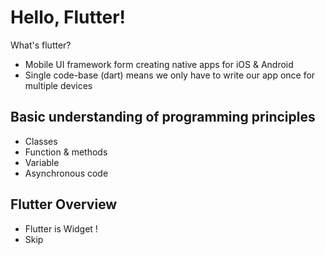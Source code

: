 # Hello, Flutter!

What's flutter?

- Mobile UI framework form creating native apps for iOS & Android
- Single code-base (dart) means we only have to write our app once for multiple devices

## Basic understanding of programming principles

- Classes
- Function & methods
- Variable
- Asynchronous code

## Flutter Overview

- Flutter is Widget !
- Skip
